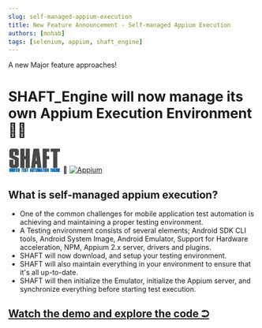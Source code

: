 ```yaml
---
slug: self-managed-appium-execution
title: New Feature Announcement - Self-managed Appium Execution
authors: [mohab]
tags: [selenium, appium, shaft_engine]
---
```


A new Major feature approaches!

# <b>SHAFT_Engine</b> will now manage its own Appium Execution Environment 🎉🎉

<a href="https://github.com/ShaftHQ/SHAFT_ENGINE" target="_blank"><img src="https://raw.githubusercontent.com/ShaftHQ/SHAFT_ENGINE/master/src/main/resources/images/shaft.png" alt="Selenium WebDriver" height="50px"></img></a>    🤝    <a href="https://appium.github.io/appium/docs/en/2.0/" target="_blank"><img src="https://appium.github.io/appium/docs/en/2.0/assets/images/appium-logo-horiz.png" alt="Appium" height="50px"></img></a>

## What is self-managed appium execution?

- One of the common challenges for mobile application test automation is achieving and maintaining a proper testing environment.
- A Testing environment consists of several elements; Android SDK CLI tools, Android System Image, Android Emulator, Support for Hardware acceleration, NPM, Appium 2.x server, drivers and plugins.
- SHAFT will now download, and setup your testing environment.
- SHAFT will also maintain everything in your environment to ensure that it's all up-to-date.
- SHAFT will then initialize the Emulator, initialize the Appium server, and synchronize everything before starting test execution.

## [Watch the demo and explore the code ⮊](https://youtu.be/JFuu9qyEgNM)

